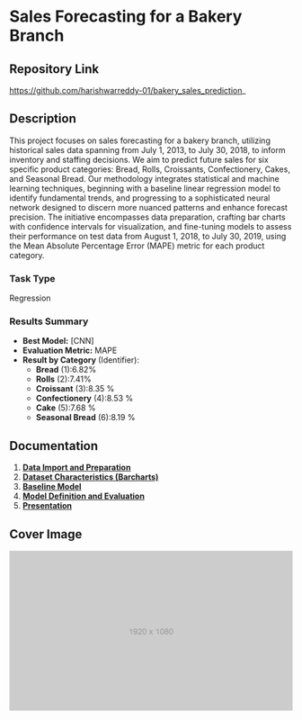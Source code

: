 # Sales Forecasting for a Bakery Branch

## Repository Link

https://github.com/harishwarreddy-01/bakery_sales_prediction_
## Description

This project focuses on sales forecasting for a bakery branch, utilizing historical sales data spanning from July 1, 2013, to July 30, 2018, to inform inventory and staffing decisions. We aim to predict future sales for six specific product categories: Bread, Rolls, Croissants, Confectionery, Cakes, and Seasonal Bread. Our methodology integrates statistical and machine learning techniques, beginning with a baseline linear regression model to identify fundamental trends, and progressing to a sophisticated neural network designed to discern more nuanced patterns and enhance forecast precision. The initiative encompasses data preparation, crafting bar charts with confidence intervals for visualization, and fine-tuning models to assess their performance on test data from August 1, 2018, to July 30, 2019, using the Mean Absolute Percentage Error (MAPE) metric for each product category.

### Task Type

Regression

### Results Summary

-   **Best Model:** [CNN]
-   **Evaluation Metric:** MAPE
-   **Result by Category** (Identifier):
    -   **Bread** (1):6.82%
    -   **Rolls** (2):7.41%
    -   **Croissant** (3):8.35 %
    -   **Confectionery** (4):8.53 %
    -   **Cake** (5):7.68 %
    -   **Seasonal Bread** (6):8.19 %

## Documentation

1.  [**Data Import and Preparation**](0_DataPreparation/)
3.  [**Dataset Characteristics (Barcharts)**](1_DatasetCharacteristics/)
4.  [**Baseline Model**](2_BaselineModel/)
5.  [**Model Definition and Evaluation**](3_Model/)
6.  [**Presentation**](4_Presentation/README.md)

## Cover Image

![](CoverImage/cover_image.png)
